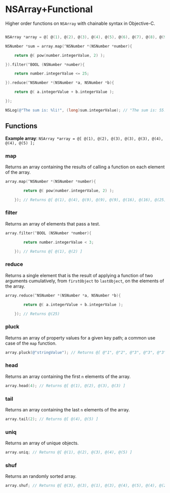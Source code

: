 # NSArray+Functional

Higher order functions on `NSArray` with chainable syntax in Objective-C.

```Objective-C

NSArray *array = @[ @(1), @(2), @(3), @(4), @(5), @(6), @(7), @(8), @(9), @(10) ];

NSNumber *sum = array.map(^NSNumber *(NSNumber *number){

    return @( pow(number.integerValue, 2) );

}).filter(^BOOL (NSNumber *number){

    return number.integerValue <= 25;

}).reduce(^NSNumber *(NSNumber *a, NSNumber *b){

    return @( a.integerValue + b.integerValue );

});

NSLog(@"The sum is: %li!", (long)sum.integerValue); // "The sum is: 55!"
```
## Functions

__Example array__: `NSArray *array = @[ @(1), @(2), @(3), @(3), @(3), @(4), @(4), @(5) ];`

### map
Returns an array containing the results of calling a function on each element of the array.
```Objective-C
array.map(^NSNumber *(NSNumber *number){

        return @( pow(number.integerValue, 2) );

    }); // Returns @[ @(1), @(4), @(9), @(9), @(9), @(16), @(16), @(25) ]
```
### filter
Returns an array of elements that pass a test.
```Objective-C
array.filter(^BOOL (NSNumber *number){

        return number.integerValue < 3;

    }); // Returns @[ @(1), @(2) ]
```
### reduce
Returns a single element that is the result of applying a function of two arguments cumulatively, from `firstObject` to `lastObject`, on the elements of the array.
```Objective-C
array.reduce(^NSNumber *(NSNumber *a, NSNumber *b){

        return @( a.integerValue + b.integerValue );

    }); // Returns @(25)
```
### pluck
Returns an array of property values for a given key path; a common use case of the `map` function.
```Objective-C
array.pluck(@"stringValue"); // Returns @[ @"1", @"2", @"3", @"3", @"3", @"4", @"4", @"5" ]
```
### head
Returns an array containing the first `n` elements of the array.
```Objective-C
array.head(4); // Returns @[ @(1), @(2), @(3), @(3) ]
```
### tail
Returns an array containing the last `n` elements of the array.
```Objective-C
array.tail(2); // Returns @[ @(4), @(5) ]
```
### uniq
Returns an array of unique objects.
```Objective-C
array.uniq; // Returns @[ @(1), @(2), @(3), @(4), @(5) ]
```
### shuf
Returns an randomly sorted array.
```Objective-C
array.shuf; // Returns @[ @(3), @(3), @(1), @(3), @(4), @(5), @(4), @(2) ] (or any other random order)
```
